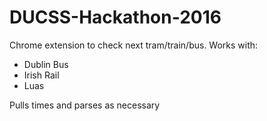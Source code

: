 # DUCSS-Hackathon-2016
Chrome extension to check next tram/train/bus.
Works with:
* Dublin Bus
* Irish Rail
* Luas

Pulls times and parses as necessary
